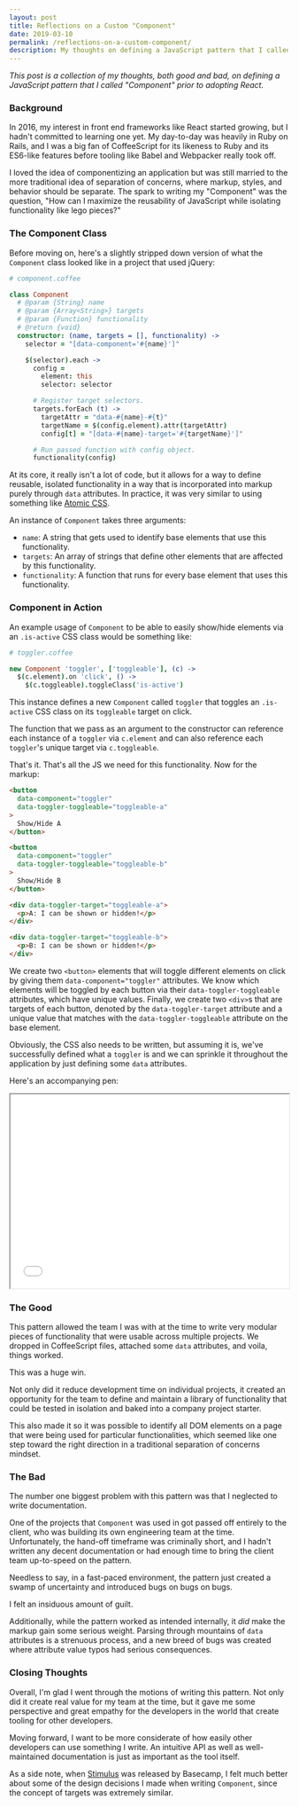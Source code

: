 ```yaml
---
layout: post
title: Reflections on a Custom "Component"
date: 2019-03-10
permalink: /reflections-on-a-custom-component/
description: My thoughts on defining a JavaScript pattern that I called "component" from pre-React days.
---
```


_This post is a collection of my thoughts, both good and bad, on defining a JavaScript pattern that I called "Component" prior to adopting React._


### Background

In 2016, my interest in front end frameworks like React started growing, but I hadn't committed to learning one yet. My day-to-day was heavily in Ruby on Rails, and I was a big fan of CoffeeScript for its likeness to Ruby and its ES6-like features before tooling like Babel and Webpacker really took off.

I loved the idea of componentizing an application but was still married to the more traditional idea of separation of concerns, where markup, styles, and behavior should be separate. The spark to writing my "Component" was the question, "How can I maximize the reusability of JavaScript while isolating functionality like lego pieces?"


### The Component Class

Before moving on, here's a slightly stripped down version of what the `Component` class looked like in a project that used jQuery:

```coffeescript
# component.coffee

class Component
  # @param {String} name
  # @param {Array<String>} targets
  # @param {Function} functionality
  # @return {void}
  constructor: (name, targets = [], functionality) ->
    selector = "[data-component='#{name}']"

    $(selector).each ->
      config =
        element: this
        selector: selector

      # Register target selectors.
      targets.forEach (t) ->
        targetAttr = "data-#{name}-#{t}"
        targetName = $(config.element).attr(targetAttr)
        config[t] = "[data-#{name}-target='#{targetName}']"

      # Run passed function with config object.
      functionality(config)
```

At its core, it really isn't a lot of code, but it allows for a way to define reusable, isolated functionality in a way that is incorporated into markup purely through `data` attributes. In practice, it was very similar to using something like [Atomic CSS](https://acss.io/).

An instance of `Component` takes three arguments:

- `name`: A string that gets used to identify base elements that use this functionality.
- `targets`: An array of strings that define other elements that are affected by this functionality.
- `functionality`: A function that runs for every base element that uses this functionality.


### Component in Action

An example usage of `Component` to be able to easily show/hide elements via an `.is-active` CSS class would be something like:

```coffeescript
# toggler.coffee

new Component 'toggler', ['toggleable'], (c) ->
  $(c.element).on 'click', () ->
    $(c.toggleable).toggleClass('is-active')
```

This instance defines a new `Component` called `toggler` that toggles an `.is-active` CSS class on its `toggleable` target on click.

The function that we pass as an argument to the constructor can reference each instance of a `toggler` via `c.element` and can also reference each `toggler`'s unique target via `c.toggleable`.

That's it. That's all the JS we need for this functionality. Now for the markup:

```html
<button
  data-component="toggler"
  data-toggler-toggleable="toggleable-a"
>
  Show/Hide A
</button>

<button
  data-component="toggler"
  data-toggler-toggleable="toggleable-b"
>
  Show/Hide B
</button>

<div data-toggler-target="toggleable-a">
  <p>A: I can be shown or hidden!</p>
</div>

<div data-toggler-target="toggleable-b">
  <p>B: I can be shown or hidden!</p>
</div>
```

We create two `<button>` elements that will toggle different elements on click by giving them `data-component="toggler"` attributes. We know which elements will be toggled by each button via their `data-toggler-toggleable` attributes, which have unique values. Finally, we create two `<div>`s that are targets of each button, denoted by the `data-toggler-target` attribute and a unique value that matches with the `data-toggler-toggleable` attribute on the base element.

Obviously, the CSS also needs to be written, but assuming it is, we've successfully defined what a `toggler` is and we can sprinkle it throughout the application by just defining some `data` attributes.

Here's an accompanying pen:

<iframe height="350" style="width: 100%;" title="Component" src="//codepen.io/nshki_/embed/vPJGym/?height=265&theme-id=0&default-tab=js,result" allowfullscreen></iframe>


### The Good

This pattern allowed the team I was with at the time to write very modular pieces of functionality that were usable across multiple projects. We dropped in CoffeeScript files, attached some `data` attributes, and voila, things worked.

This was a huge win.

Not only did it reduce development time on individual projects, it created an opportunity for the team to define and maintain a library of functionality that could be tested in isolation and baked into a company project starter.

This also made it so it was possible to identify all DOM elements on a page that were being used for particular functionalities, which seemed like one step toward the right direction in a traditional separation of concerns mindset.


### The Bad

The number one biggest problem with this pattern was that I neglected to write documentation.

One of the projects that `Component` was used in got passed off entirely to the client, who was building its own engineering team at the time. Unfortunately, the hand-off timeframe was criminally short, and I hadn't written any decent documentation or had enough time to bring the client team up-to-speed on the pattern.

Needless to say, in a fast-paced environment, the pattern just created a swamp of uncertainty and introduced bugs on bugs on bugs.

I felt an insiduous amount of guilt.

Additionally, while the pattern worked as intended internally, it _did_ make the markup gain some serious weight. Parsing through mountains of `data` attributes is a strenuous process, and a new breed of bugs was created where attribute value typos had serious consequences.


### Closing Thoughts

Overall, I'm glad I went through the motions of writing this pattern. Not only did it create real value for my team at the time, but it gave me some perspective and great empathy for the developers in the world that create tooling for other developers.

Moving forward, I want to be more considerate of how easily other developers can use something I write. An intuitive API as well as well-maintained documentation is just as important as the tool itself.

As a side note, when [Stimulus](https://stimulusjs.org/) was released by Basecamp, I felt much better about some of the design decisions I made when writing `Component`, since the concept of targets was extremely similar.
